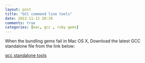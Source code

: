 ```yaml
---
layout: post
title: "GCC command line tools"
date: 2012-11-12 20:29
comments: true
categories: [mac, gcc , ruby gems]
---
```

When the bundling gems fail in Mac OS X, Download the latest GCC standalone file from the link below:

[gcc standalone tools](https://github.com/kennethreitz/osx-gcc-installer/downloads)
